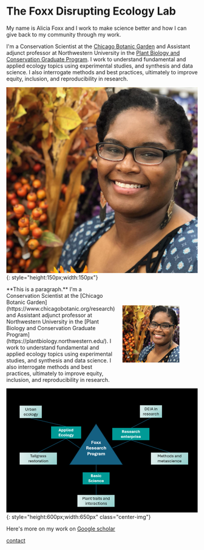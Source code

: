 # The Foxx Disrupting Ecology Lab

My name is Alicia Foxx and I work to make science better and how I can give back to my community through my work.

I'm a Conservation Scientist at the [Chicago Botanic Garden](https://www.chicagobotanic.org/research) and Assistant adjunct professor at Northwestern University in the [Plant Biology and Conservation Graduate Program](https://plantbiology.northwestern.edu/). I work to understand fundamental and applied ecology topics using experimental studies, and synthesis and data science. I also interrogate methods and best practices, ultimately to improve equity, inclusion, and reproducibility in research.

![](images/Foxx_headshot.jpg){: style="height:150px;width:150px"}

<div style="display: flex; align-items: center; gap: 20px;">

  <div style="flex: 1;">
    **This is a paragraph.**
    I'm a Conservation Scientist at the [Chicago Botanic Garden](https://www.chicagobotanic.org/research) and Assistant adjunct professor at Northwestern University in the [Plant Biology and Conservation Graduate Program](https://plantbiology.northwestern.edu/). I work to understand fundamental and applied ecology topics using experimental studies, and synthesis and data science. I also interrogate methods and best practices, ultimately to improve equity, inclusion, and reproducibility in research.
  </div>

  <div style="flex: 1;">
    <img src="images/Foxx_headshot.jpg" style="height:150px; width:150px;">
  </div>

</div>


![](images/Foxx_research_map.png){: style="height:600px;width:650px" class="center-img"}

Here's more on my work on [Google scholar](https://scholar.google.com/citations?user=nlWrL0YAAAAJ&hl=en)

[contact](mailto:afoxx@chicagobotanic.org)
